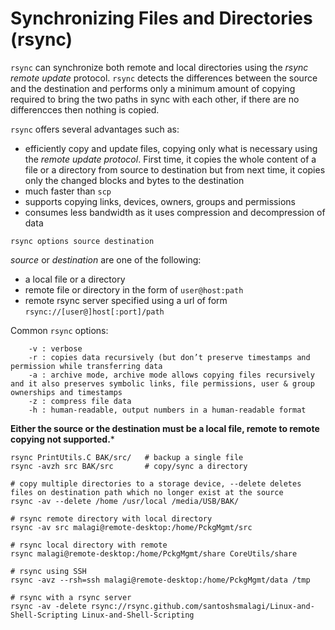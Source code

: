 # Synchronizing Files and Directories (rsync)

```rsync``` can synchronize both remote and local directories using the *rsync remote update* protocol. ```rsync``` detects the differences between the source and the destination and 
performs only a minimum amount of copying required to bring the two paths in sync with each other, if there are no differencces then nothing is copied. 

```rsync``` offers several advantages such as:

* efficiently copy and update files, copying only what is necessary using the *remote update protocol*. First time, it copies the whole content of a file or a directory 
 from source to destination but from next time, it copies only the changed blocks and bytes to the destination
* much faster than ```scp```
* supports copying links, devices, owners, groups and permissions
* consumes less bandwidth as it uses compression and decompression of data

```console
rsync options source destination
```
*source* or *destination* are one of the following:
* a local file or a directory
* remote file or directory in the form of ```user@host:path```
* remote rsync server specified using a url of form ```rsync://[user@]host[:port]/path```

Common ```rsync``` options:

```
    -v : verbose
    -r : copies data recursively (but don’t preserve timestamps and permission while transferring data
    -a : archive mode, archive mode allows copying files recursively and it also preserves symbolic links, file permissions, user & group ownerships and timestamps
    -z : compress file data
    -h : human-readable, output numbers in a human-readable format
```

**Either the source or the destination must be a local file, remote to remote copying not supported.***

```console
rsync PrintUtils.C BAK/src/   # backup a single file
rsync -avzh src BAK/src       # copy/sync a directory

# copy multiple directories to a storage device, --delete deletes files on destination path which no longer exist at the source
rsync -av --delete /home /usr/local /media/USB/BAK/  

# rsync remote directory with local directory
rsync -av src malagi@remote-desktop:/home/PckgMgmt/src

# rsync local directory with remote
rsync malagi@remote-desktop:/home/PckgMgmt/share CoreUtils/share

# rsync using SSH
rsync -avz --rsh=ssh malagi@remote-desktop:/home/PckgMgmt/data /tmp

# rsync with a rsync server
rsync -av -delete rsync://rsync.github.com/santoshsmalagi/Linux-and-Shell-Scripting Linux-and-Shell-Scripting
```
